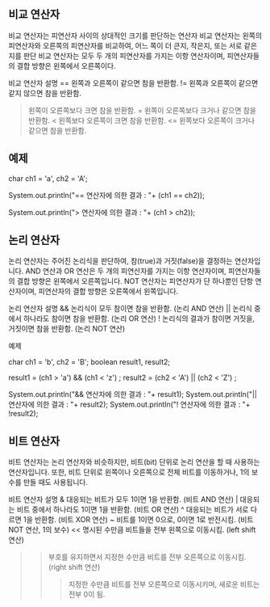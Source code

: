 
## 비교 연산자

비교 연산자는 피연산자 사이의 상대적인 크기를 판단하는 연산자
비교 연산자는 왼쪽의 피연산자와 오른쪽의 피연산자를 비교하여, 어느 쪽이 더 큰지, 작은지, 또는 서로 같은지를 판단
비교 연산자는 모두 두 개의 피연산자를 가지는 이항 연산자이며, 피연산자들의 결합 방향은 왼쪽에서 오른쪽이다.

비교 연산자	설명
==	왼쪽과 오른쪽이 같으면 참을 반환함.
!=	왼쪽과 오른쪽이 같으면 같지 않으면 참을 반환함.
>	왼쪽이 오른쪽보다 크면 참을 반환함.
>=	왼쪽이 오른쪽보다 크거나 같으면 참을 반환함.
<	왼쪽보다 오른쪽이 크면 참을 반환함.
<=	왼쪽보다 오른쪽이 크거나 같으면 참을 반환함.


## 예제

char ch1 = 'a', ch2 = 'A';

System.out.println("== 연산자에 의한 결과 : "+ (ch1 == ch2));

System.out.println("> 연산자에 의한 결과 : "+ (ch1 > ch2));

## 논리 연산자
논리 연산자는 주어진 논리식을 판단하여, 참(true)과 거짓(false)을 결정하는 연산자입니다.
AND 연산과 OR 연산은 두 개의 피연산자를 가지는 이항 연산자이며, 피연산자들의 결합 방향은 왼쪽에서 오른쪽입니다.
NOT 연산자는 피연산자가 단 하나뿐인 단항 연산자이며, 피연산자의 결합 방향은 오른쪽에서 왼쪽입니다.

논리 연산자	설명
&&	논리식이 모두 참이면 참을 반환함. (논리 AND 연산)
||	논리식 중에서 하나라도 참이면 참을 반환함. (논리 OR 연산)
!	논리식의 결과가 참이면 거짓을, 거짓이면 참을 반환함. (논리 NOT 연산)

예제

char ch1 = 'b', ch2 = 'B';
boolean result1, result2; 

result1 = (ch1 > 'a') && (ch1 < 'z') ;
result2 = (ch2 < 'A') || (ch2 < 'Z') ;

 
System.out.println("&& 연산자에 의한 결과 : "+ result1);
System.out.println("|| 연산자에 의한 결과 : "+ result2);
System.out.println("! 연산자에 의한 결과 : "+ !result2);

 ## 비트 연산자
비트 연산자는 논리 연산자와 비슷하지만, 비트(bit) 단위로 논리 연산을 할 때 사용하는 연산자입니다.
또한, 비트 단위로 왼쪽이나 오른쪽으로 전체 비트를 이동하거나, 1의 보수를 만들 때도 사용됩니다.

비트 연산자	설명
&	대응되는 비트가 모두 1이면 1을 반환함. (비트 AND 연산)
|	대응되는 비트 중에서 하나라도 1이면 1을 반환함. (비트 OR 연산)
^	대응되는 비트가 서로 다르면 1을 반환함. (비트 XOR 연산)
~	비트를 1이면 0으로, 0이면 1로 반전시킴. (비트 NOT 연산, 1의 보수)
<<	명시된 수만큼 비트들을 전부 왼쪽으로 이동시킴. (left shift 연산)
>>	부호를 유지하면서 지정한 수만큼 비트를 전부 오른쪽으로 이동시킴. (right shift 연산)
>>>	지정한 수만큼 비트를 전부 오른쪽으로 이동시키며, 새로운 비트는 전부 0이 됨.






